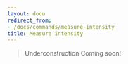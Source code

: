 ```yaml
---
layout: docu
redirect_from:
- /docs/commands/measure-intensity
title: Measure intensity
---
```


> Underconstruction Coming soon!